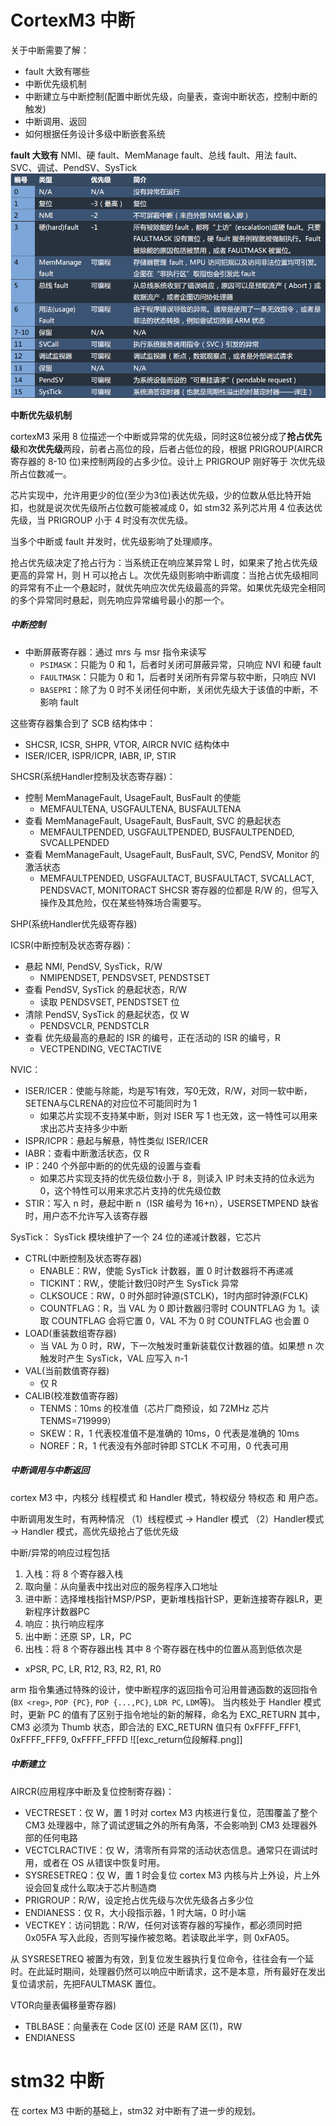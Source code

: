 
# CortexM3 中断

关于中断需要了解：
- fault 大致有哪些
- 中断优先级机制
- 中断建立与中断控制(配置中断优先级，向量表，查询中断状态，控制中断的触发)
- 中断调用、返回
- 如何根据任务设计多级中断嵌套系统

**fault 大致有** NMI、硬 fault、MemManage fault、总线 fault、用法 fault、SVC、调试、PendSV、SysTick
![](fault_table.png)

**中断优先级机制**

cortexM3 采用 8 位描述一个中断或异常的优先级，同时这8位被分成了**抢占优先级**和**次优先级**两段，前者占高位的段，后者占低位的段，根据 PRIGROUP(AIRCR 寄存器的 8-10 位)来控制两段的占多少位。设计上 PRIGROUP 刚好等于 次优先级所占位数减一。

芯片实现中，允许用更少的位(至少为3位)表达优先级，少的位数从低比特开始扣，也就是说次优先级所占位数可能被减成 0，如 stm32 系列芯片用 4 位表达优先级，当 PRIGROUP 小于 4 时没有次优先级。

当多个中断或 fault 并发时，优先级影响了处理顺序。

抢占优先级决定了抢占行为：当系统正在响应某异常 L 时，如果来了抢占优先级更高的异常 H，则 H 可以抢占 L。次优先级则影响中断调度：当抢占优先级相同的异常有不止一个悬起时，就优先响应次优先级最高的异常。如果优先级完全相同的多个异常同时悬起，则先响应异常编号最小的那一个。

##### 中断控制

- 中断屏蔽寄存器：通过 mrs 与 msr 指令来读写
	- `PSIMASK`：只能为 0 和 1，后者时关闭可屏蔽异常，只响应 NVI 和硬 fault
	- `FAULTMASK`：只能为 0 和 1，后者时关闭所有异常与软中断，只响应 NVI
	- `BASEPRI`：除了为 0 时不关闭任何中断，关闭优先级大于该值的中断，不影响 fault

这些寄存器集合到了 SCB 结构体中：
- SHCSR, ICSR, SHPR, VTOR, AIRCR
NVIC 结构体中
- ISER/ICER, ISPR/ICPR, IABR, IP, STIR

SHCSR(系统Handler控制及状态寄存器)：
- 控制 MemManageFault, UsageFault, BusFault 的使能
	- MEMFAULTENA, USGFAULTENA, BUSFAULTENA
- 查看 MemManageFault, UsageFault, BusFault, SVC 的悬起状态
	- MEMFAULTPENDED, USGFAULTPENDED, BUSFAULTPENDED, SVCALLPENDED 
- 查看 MemManageFault, UsageFault, BusFault, SVC, PendSV, Monitor 的激活状态
	- MEMFAULTPENDED, USGFAULTACT, BUSFAULTACT, SVCALLACT, PENDSVACT, MONITORACT
SHCSR 寄存器的位都是 R/W 的，但写入操作及其危险，仅在某些特殊场合需要写。

SHP(系统Handler优先级寄存器)

ICSR(中断控制及状态寄存器)：
- 悬起 NMI, PendSV, SysTick，R/W
	- NMIPENDSET, PENDSVSET, PENDSTSET
- 查看 PendSV, SysTick 的悬起状态，R/W
	- 读取 PENDSVSET, PENDSTSET 位
- 清除 PendSV, SysTick 的悬起状态，仅 W
	- PENDSVCLR, PENDSTCLR
- 查看 优先级最高的悬起的 ISR 的编号，正在活动的 ISR 的编号，R
	- VECTPENDING, VECTACTIVE

NVIC：
- ISER/ICER：使能与除能，均是写1有效，写0无效，R/W，对同一软中断，SETENA与CLRENA的对应位不可能同时为 1
	- 如果芯片实现不支持某中断，则对 ISER 写 1 也无效，这一特性可以用来求出芯片支持多少中断
- ISPR/ICPR：悬起与解悬，特性类似 ISER/ICER
- IABR：查看中断激活状态，仅 R
- IP：240 个外部中断的的优先级的设置与查看
	- 如果芯片实现支持的优先级位数小于 8，则读入 IP 时未支持的位永远为 0，这个特性可以用来求芯片支持的优先级位数
- STIR：写入 n 时，悬起中断 n（ISR 编号为 16+n），USERSETMPEND 缺省时，用户态不允许写入该寄存器

SysTick：
SysTick 模块维护了一个 24 位的递减计数器，它芯片
- CTRL(中断控制及状态寄存器)
	- ENABLE：RW，使能 SysTick 计数器，置 0 时计数器将不再递减
	-  TICKINT：RW,，使能计数归0时产生 SysTick 异常
	- CLKSOUCE：RW，0 时外部时钟源(STCLK)，1时内部时钟源(FCLK)
	- COUNTFLAG：R，当 VAL 为 0 即计数器归零时 COUNTFLAG 为 1。读取 COUNTFLAG 会将它置 0，VAL 不为 0 时 COUNTFLAG 也会置 0
- LOAD(重装数组寄存器)
	- 当 VAL 为 0 时，RW，下一次触发时重新装载仅计数器的值。如果想 n 次触发时产生 SysTick，VAL 应写入 n-1
- VAL(当前数值寄存器)
	- 仅 R
- CALIB(校准数值寄存器)
	- TENMS：10ms 的校准值（芯片厂商预设，如 72MHz 芯片 TENMS=719999）
	- SKEW：R，1 代表校准值不是准确的 10ms，0 代表是准确的 10ms
	- NOREF：R，1 代表没有外部时钟即 STCLK 不可用，0 代表可用

##### 中断调用与中断返回

cortex M3 中，内核分 线程模式 和 Handler 模式，特权级分 特权态 和 用户态。

中断调用发生时，有两种情况
（1）线程模式 -> Handler 模式
（2）Handler模式 -> Handler 模式，高优先级抢占了低优先级

中断/异常的响应过程包括
1. 入栈：将 8 个寄存器入栈
2. 取向量：从向量表中找出对应的服务程序入口地址
3. 进中断：选择堆栈指针MSP/PSP，更新堆栈指针SP，更新连接寄存器LR，更新程序计数器PC
4. 响应：执行响应程序
5. 出中断：还原 SP，LR，PC
6. 出栈：将 8 个寄存器出栈
其中 8 个寄存器在栈中的位置从高到低依次是
- xPSR, PC, LR, R12, R3, R2, R1, R0

arm 指令集通过特殊的设计，使中断程序的返回指令可沿用普通函数的返回指令(`BX <reg>`, `POP {PC}`, `POP {...,PC}`, `LDR PC`, `LDM`等)。
当内核处于 Handler 模式时，更新 PC 的值有了区别于指令地址的新的解释，命名为 EXC_RETURN
其中，CM3 必须为 Thumb 状态，即合法的 EXC_RETURN 值只有 0xFFFF_FFF1, 0xFFFF_FFF9, 0xFFFF_FFFD
![[exc_return位段解释.png]]

##### 中断建立

AIRCR(应用程序中断及复位控制寄存器)：
- VECTRESET：仅 W，置 1 时对 cortex M3 内核进行复位，范围覆盖了整个 CM3 处理器中，除了调试逻辑之外的所有角落，不会影响到 CM3 处理器外部的任何电路
- VECTCLRACTIVE：仅 W，清零所有异常的活动状态信息。通常只在调试时用，或者在 OS 从错误中恢复时用。
- SYSRESETREQ：仅 W，置 1 时会复位 cortex M3 内核与片上外设，片上外设会回复成什么取决于芯片制造商
- PRIGROUP：R/W，设定抢占优先级与次优先级各占多少位
- ENDIANESS：仅 R，大小段指示器，1 时大端，0 时小端
- VECTKEY：访问钥匙：R/W，任何对该寄存器的写操作，都必须同时把 0x05FA 写入此段，否则写操作被忽略。若读取此半字，则 0xFA05。

从 SYSRESETREQ 被置为有效，到复位发生器执行复位命令，往往会有一个延时。在此延时期间，处理器仍然可以响应中断请求，这不是本意，所有最好在发出复位请求前，先把FAULTMASK 置位。

VTOR向量表偏移量寄存器)
- TBLBASE：向量表在 Code 区(0) 还是 RAM 区(1)，RW
- ENDIANESS

# stm32 中断

在 cortex M3 中断的基础上，stm32 对中断有了进一步的规划。